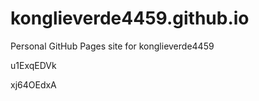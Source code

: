 # konglieverde4459.github.io
Personal GitHub Pages site for konglieverde4459














u1ExqEDVk

xj64OEdxA
